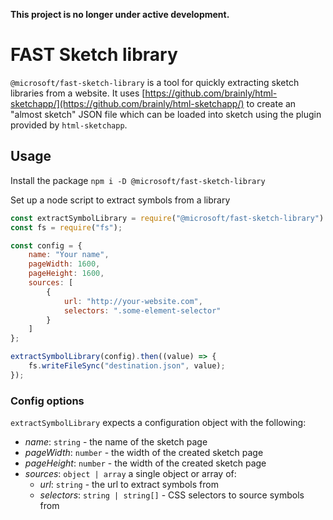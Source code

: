 **This project is no longer under active development.**
# FAST Sketch library

`@microsoft/fast-sketch-library` is a tool for quickly extracting sketch libraries from a website. It uses [https://github.com/brainly/html-sketchapp/](https://github.com/brainly/html-sketchapp/) to create an "almost sketch" JSON file which can be loaded into sketch using the plugin provided by `html-sketchapp`.

## Usage

Install the package
`npm i -D @microsoft/fast-sketch-library`

Set up a node script to extract symbols from a library

```js
const extractSymbolLibrary = require("@microsoft/fast-sketch-library").extractSymbolLibrary;
const fs = require("fs");

const config = {
    name: "Your name",
    pageWidth: 1600,
    pageHeight: 1600,
    sources: [
        {
            url: "http://your-website.com",
            selectors: ".some-element-selector"
        }
    ]
};

extractSymbolLibrary(config).then((value) => {
    fs.writeFileSync("destination.json", value);
});
```

### Config options

`extractSymbolLibrary` expects a configuration object with the following:

- *name*: `string` - the name of the sketch page
- *pageWidth*: `number` - the width of the created sketch page
- *pageHeight*: `number` - the width of the created sketch page
- *sources*: `object | array` a single object or array of:
  - *url*: `string` - the url to extract symbols from
  - *selectors*: `string | string[]` - CSS selectors to source symbols from
